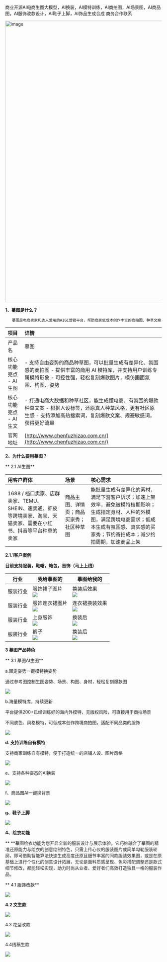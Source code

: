 商业开源AI电商生图大模型，AI换装，AI模特训练，AI商拍图，AI场景图，AI商品图，AI服饰改款设计，AI鞋子上脚，AI饰品生成合成
商务合作联系

<img width="906" alt="image" src="https://github.com/user-attachments/assets/ee7a4490-c1b5-4242-9d00-1a6864197760">

**1、摹图是什么？**

       摹图是电商卖家和达人爱用的AIGC营销平台，帮助商家低成本创作丰富的商拍图、种草文案 

| **项目** | **详情** |
| :--- | :--- |
| 产品名 | 摹图 |
| 核心功能亮点 - AI 生图 | - 支持自由姿势的商品种草图，可以批量生成有差异化、氛围感的商拍图   - 提供丰富的商用 AI 模特库，并支持用户训练专属模特形象   - 可控性强，轻松复刻爆款图片，模仿画面氛围、构图、姿势 |
| 核心功能亮点 - AI 生文 | - 打通电商大数据和种草社区，能生成懂电商、有氛围的爆款种草文案   - 根据人设标签，还原真人种草风格，更有社区原生感   - 支持添加高热搜索词，复刻爆款文案、规避敏感词，获得更好流量 |
| 官网地址 | [http://www.chenfuzhizao.com.cn/](http://www.chenfuzhizao.com.cn/) |


**2、为什么要用摹图？**

** 2.1 AI生图**

| **用客户群体** | **场景** | **核心需求** |
| :--- | :--- | :--- |
| 1688 / 档口卖家、店群卖家、TEMU、SHEIN、速卖通、虾皮等跨境卖家、淘宝、天猫卖家、需要在小红书、抖音等平台种草的卖家 | 商品主图、详情页；商品买家秀；社区种草图 | 能批量生成有差异化的素材，满足下游客户诉求；加速上架效率，避免被模特档期影响；生成指定身材、人种的外模图，满足跨境电商需求；低成本生成有氛围感、真实感的买家秀；节约寄拍成本；减少约拍周期，加速商品上架 |


**2.1.1客户案例**

**目前支持服装，鞋帽，箱包，首饰（马上上线）**

| 行业 | 我给摹图的 | 摹图给我的 |
| --- | --- | --- |
| 服装行业 | 服饰裙子图片<br/>![](https://cdn.nlark.com/yuque/0/2024/png/12434197/1730776234919-f328848d-56f3-4704-b735-81541190c617.png) | 换装后效果<br/>![](https://cdn.nlark.com/yuque/0/2024/png/12434197/1730776286039-589a838d-9ea1-4a40-8f50-ac4d41512ac6.png) |
| 服装行业 | 服饰连衣裙图片<br/>![](https://cdn.nlark.com/yuque/0/2024/png/12434197/1730776587644-c5196846-9014-4185-9c3a-c94eca59bb5b.png) | 连衣裙换装效果<br/>![](https://cdn.nlark.com/yuque/0/2024/png/12434197/1730776629190-c5959db5-cfc9-40a9-a7c0-ef8ad5db6b22.png) |
| 服装行业 | 上身服饰<br/>![](https://cdn.nlark.com/yuque/0/2024/png/12434197/1730776705979-77b93876-8fa5-4e48-afc3-403d2c4db847.png) | 换装后<br/>![](https://cdn.nlark.com/yuque/0/2024/png/12434197/1730776905220-63dcde30-ca0a-47f0-b30e-8ef1709db679.png) |
| 服装行业 | 裤子<br/>![](https://cdn.nlark.com/yuque/0/2024/png/12434197/1730776967891-b6399f3a-cb91-41de-b15c-c248b55bb2a0.png) | 换装后<br/>![](https://cdn.nlark.com/yuque/0/2024/png/12434197/1730777163497-6a18ad2c-2b2b-459b-b84d-8c81695a28a6.png) |


**3 摹图产品特色**

** 3.1 摹图AI生图**

 a.固定姿势一键模特换姿势

<font style="color:rgb(31, 31, 31);">通过参考图控制生图姿势、场景、构图、身材，轻松复刻爆款图</font>

![](https://cdn.nlark.com/yuque/0/2024/png/12434197/1730779359309-d680db3e-afc8-4c22-bec7-af63452dbdb8.png)

 b.海量模特库，持续更新

<font style="color:rgb(31, 31, 31);">平台提供200+已经训练好的海内外模特，无版权风险，可直接用于商拍场景</font>

<font style="color:rgb(31, 31, 31);"> 不同肤色、风格模特，可低成本创作跨境商拍图，适配不同品类的服饰</font>

![](https://cdn.nlark.com/yuque/0/2024/png/12434197/1730783150037-feb7a0c0-bb32-4aa8-8d63-f7ab7df42e20.png)

**<font style="color:rgb(31, 31, 31);">d. 支持训练自有模特</font>**

<font style="color:rgb(31, 31, 31);">支持商家训练自有模特，便于打造统一的店铺人设、图片风格</font>

![](https://cdn.nlark.com/yuque/0/2024/png/12434197/1730784093488-2b263b5f-b246-4c51-8724-f2dd27b7afde.png)

e、支持各种姿态的AI换装

![](https://cdn.nlark.com/yuque/0/2024/png/12434197/1730784845873-42c39139-7621-4c78-b77e-e86cb59ce548.png)

f、商品图AI一键换背景

![](https://cdn.nlark.com/yuque/0/2024/png/12434197/1730786163003-b5ee83cc-e186-47ea-91b0-5acc2008c69f.png)

**g、鞋子上脚**

![](https://cdn.nlark.com/yuque/0/2024/png/12434197/1730787849601-94de666d-5a9a-4651-99c9-7c7d8e4b6407.png)

**4、绘衣功能**

**  **<font style="color:rgba(0, 0, 0, 0.85);">摹图绘衣功能为您开启全新的服装设计与展示体验。它巧妙融合了摹图的精准还原能力与绘衣的创意绘制特色，只需上传心仪的服装图片或简单勾勒服装轮廓，即可借助智能算法快速生成高度还原且细节丰富的同款服装效果图，或是在原基础上进行个性化的创意设计拓展，无论是面料质感呈现、色彩搭配调整还是款式细节修改，都能轻松实现，助力时尚从业者、爱好者们高效打造独具一格的服装作品。</font>

**    4.1 服饰改款**

![](https://cdn.nlark.com/yuque/0/2024/png/12434197/1730792877143-daa5e5e0-5eba-4a46-ac9b-578473d8a52a.png)

**4.2 文生款**

![](https://cdn.nlark.com/yuque/0/2024/png/12434197/1730796609511-c8a6d918-7520-43a4-81c7-f72a71791552.png)

4.3 花型改款

![](https://cdn.nlark.com/yuque/0/2024/png/12434197/1730796735093-f0942a7c-28ef-4380-bfc2-0b730a5293d8.png)

4.4线稿生款

![](https://cdn.nlark.com/yuque/0/2024/png/12434197/1730797147634-ec9e9a09-67f4-4d0e-974d-47aa0418730d.png)

